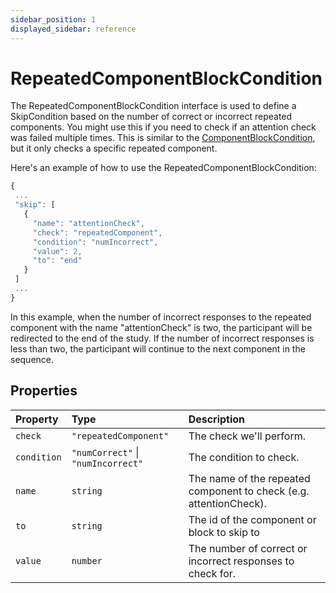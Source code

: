 ```yaml
---
sidebar_position: 1
displayed_sidebar: reference
---
```


# RepeatedComponentBlockCondition

The RepeatedComponentBlockCondition interface is used to define a SkipCondition based on the number of correct or incorrect repeated components. You might use this if you need to check if an attention check was failed multiple times. This is similar to the [ComponentBlockCondition](../ComponentBlockCondition), but it only checks a specific repeated component.

Here's an example of how to use the RepeatedComponentBlockCondition:

```js
{
 ...
 "skip": [
   {
     "name": "attentionCheck",
     "check": "repeatedComponent",
     "condition": "numIncorrect",
     "value": 2,
     "to": "end"
   }
 ]
 ...
}
```

In this example, when the number of incorrect responses to the repeated component with the name "attentionCheck" is two, the participant will be redirected to the end of the study. If the number of incorrect responses is less than two, the participant will continue to the next component in the sequence.

## Properties

| Property | Type | Description |
| :------ | :------ | :------ |
| `check` | `"repeatedComponent"` | The check we'll perform. |
| `condition` | `"numCorrect"` \| `"numIncorrect"` | The condition to check. |
| `name` | `string` | The name of the repeated component to check (e.g. attentionCheck). |
| `to` | `string` | The id of the component or block to skip to |
| `value` | `number` | The number of correct or incorrect responses to check for. |
